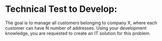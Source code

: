 # Technical Test to Develop:

The goal is to manage all customers belonging to company X, where each customer can have N number of addresses. Using your development knowledge, you are requested to create an IT solution for this problem.